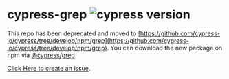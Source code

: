 # cypress-grep ![cypress version](https://img.shields.io/badge/cypress-10.2.0-brightgreen)

This repo has been deprecated and moved to [https://github.com/cypress-io/cypress/tree/develop/npm/grep](https://github.com/cypress-io/cypress/tree/develop/npm/grep). You can download the new package on npm via [@cypress/grep](https://www.npmjs.com/package/@cypress/grep). 

[Click Here to create an issue](https://github.com/cypress-io/cypress/issues/new/choose).